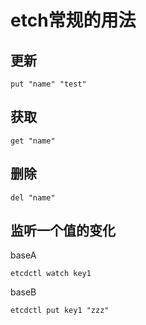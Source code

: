 # etch常规的用法


## 更新
```
put "name" "test"

```

## 获取
```
get "name"
```

## 删除

```
del "name"
```

## 监听一个值的变化

baseA
```
etcdctl watch key1
```

baseB
```
etcdctl put key1 "zzz"
```
